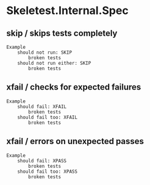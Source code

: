 # Skeletest.Internal.Spec

## skip / skips tests completely

```
Example
    should not run: SKIP
        broken tests
    should not run either: SKIP
        broken tests
```

## xfail / checks for expected failures

```
Example
    should fail: XFAIL
        broken tests
    should fail too: XFAIL
        broken tests
```

## xfail / errors on unexpected passes

```
Example
    should fail: XPASS
        broken tests
    should fail too: XPASS
        broken tests
```
